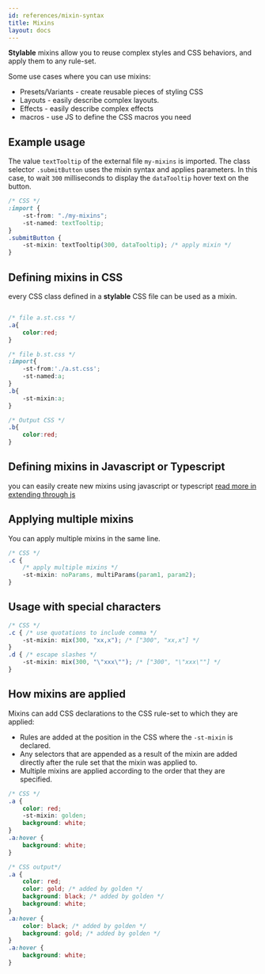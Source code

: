 ```yaml
---
id: references/mixin-syntax
title: Mixins
layout: docs
---
```


**Stylable** mixins allow you to reuse complex styles and CSS behaviors, and apply them to any rule-set. 

Some use cases where you can use mixins:
* Presets/Variants - create reusable pieces of styling CSS
* Layouts - easily describe complex layouts.
* Effects - easily describe complex effects
* macros - use JS to define the CSS macros you need

## Example usage

The value `textTooltip` of the external file `my-mixins` is imported. The class selector `.submitButton` uses the mixin syntax and applies parameters. In this case, to wait `300` milliseconds to display the `dataTooltip` hover text on the button. 

```css
/* CSS */
:import {
    -st-from: "./my-mixins";
    -st-named: textTooltip;
}
.submitButton {
    -st-mixin: textTooltip(300, dataTooltip); /* apply mixin */
}
```

## Defining mixins in CSS

every CSS class defined in a **stylable** CSS file can be used as a mixin.

``` css

/* file a.st.css */
.a{
    color:red;
}

/* file b.st.css */
:import{
    -st-from:'./a.st.css';
    -st-named:a;
}
.b{
    -st-mixin:a;
}
```

``` css
/* Output CSS */
.b{
    color:red;
}
```

## Defining mixins in Javascript or Typescript

you can easily create new mixins using javascript or typescript
[read more in extending through js](./extending-through-js.md)

## Applying multiple mixins

You can apply multiple mixins in the same line.


```css
/* CSS */
.c {
    /* apply multiple mixins */
    -st-mixin: noParams, multiParams(param1, param2);
}

```

## Usage with special characters

```css
/* CSS */
.c { /* use quotations to include comma */
    -st-mixin: mix(300, "xx,x"); /* ["300", "xx,x"] */
}
.d { /* escape slashes */
    -st-mixin: mix(300, "\"xxx\""); /* ["300", "\"xxx\""] */
}
```

## How mixins are applied

Mixins can add CSS declarations to the CSS rule-set to which they are applied:

* Rules are added at the position in the CSS where the `-st-mixin` is declared.
* Any selectors that are appended as a result of the mixin are added directly after the rule set that the mixin was applied to.
* Multiple mixins are applied according to the order that they are specified.


```css
/* CSS */
.a {
    color: red;
    -st-mixin: golden;
    background: white;
}
.a:hover {
    background: white;
}
```

```css
/* CSS output*/
.a {
    color: red;
    color: gold; /* added by golden */
    background: black; /* added by golden */
    background: white;
}
.a:hover {
    color: black; /* added by golden */
    background: gold; /* added by golden */
}
.a:hover {
    background: white;
}
```
